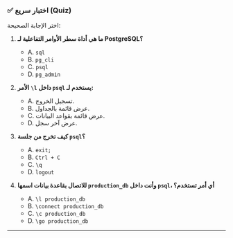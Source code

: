 ### ✅ اختبار سريع (Quiz)
اختر الإجابة الصحيحة:

1.  **ما هي أداة سطر الأوامر التفاعلية لـ PostgreSQL؟**
    * A. `sql`
    * B. `pg_cli`
    * C. `psql`
    * D. `pg_admin`

2.  **الأمر `\l` داخل `psql` يستخدم لـ:**
    * A. تسجيل الخروج.
    * B. عرض قائمة بالجداول.
    * C. عرض قائمة بقواعد البيانات.
    * D. عرض آخر سجل.

3.  **كيف تخرج من جلسة `psql`؟**
    * A. `exit;`
    * B. `Ctrl + C`
    * C. `\q`
    * D. `logout`

4.  **للاتصال بقاعدة بيانات اسمها `production_db` وأنت داخل `psql`، أي أمر تستخدم؟**
    * A. `\l production_db`
    * B. `\connect production_db`
    * C. `\c production_db`
    * D. `\go production_db`

---